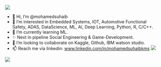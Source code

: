 ![](https://komarev.com/ghpvc/?username=mohamedsuhaib&color=brightgreen&style=plastic)

- 👋 Hi, I’m @mohamedsuhaib
- 👀 I’m interested in Embedded Systems, IOT, Automotive Functional Safety, ADAS, DataScience, ML, AI, Deep Learning, Python, R, C/C++.
- 🌱 I’m currently learning ML.
- ✨ Next in pipeline Social Engineering & Game-Development.
- 💞️ I’m looking to collaborate on Kaggle, Github, IBM watson studio.
- 📫 Reach me via linkedin: www.linkedin.com/in/mohamedsuhaibkms
![](https://github-readme-stats.vercel.app/api?username=mohamedsuhaib&amp;show_icons=true&amp;theme=radical)

![](https://github-readme-stats.vercel.app/api/top-langs/?username=mohamedsuhaib)



<!---
mohamedsuhaib/mohamedsuhaib is a ✨ special ✨ repository because its `README.md` (this file) appears on your GitHub profile.
You can click the Preview link to take a look at your changes.
--->
